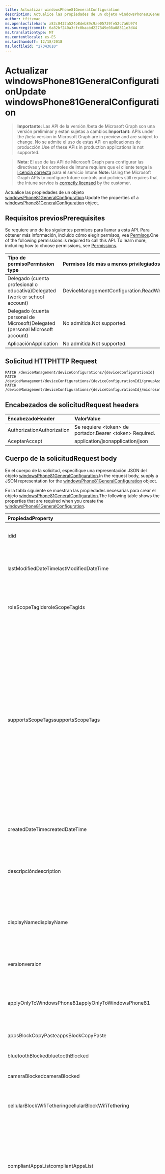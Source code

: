 ```yaml
---
title: Actualizar windowsPhone81GeneralConfiguration
description: Actualice las propiedades de un objeto windowsPhone81GeneralConfiguration.
author: tfitzmac
ms.openlocfilehash: a83c0432a524b8deb89c9ae05739fe52c7a6b974
ms.sourcegitcommit: 6a82bf240a3cfc0baabd227349e08a08311e3d44
ms.translationtype: MT
ms.contentlocale: es-ES
ms.lasthandoff: 12/18/2018
ms.locfileid: "27343010"
---
```

# <a name="update-windowsphone81generalconfiguration"></a><span data-ttu-id="0e9c1-103">Actualizar windowsPhone81GeneralConfiguration</span><span class="sxs-lookup"><span data-stu-id="0e9c1-103">Update windowsPhone81GeneralConfiguration</span></span>

> <span data-ttu-id="0e9c1-104">**Importante:** Las API de la versión /beta de Microsoft Graph son una versión preliminar y están sujetas a cambios.</span><span class="sxs-lookup"><span data-stu-id="0e9c1-104">**Important:** APIs under the /beta version in Microsoft Graph are in preview and are subject to change.</span></span> <span data-ttu-id="0e9c1-105">No se admite el uso de estas API en aplicaciones de producción.</span><span class="sxs-lookup"><span data-stu-id="0e9c1-105">Use of these APIs in production applications is not supported.</span></span>

> <span data-ttu-id="0e9c1-106">**Nota:** El uso de las API de Microsoft Graph para configurar las directivas y los controles de Intune requiere que el cliente tenga la [licencia correcta](https://go.microsoft.com/fwlink/?linkid=839381) para el servicio Intune.</span><span class="sxs-lookup"><span data-stu-id="0e9c1-106">**Note:** Using the Microsoft Graph APIs to configure Intune controls and policies still requires that the Intune service is [correctly licensed](https://go.microsoft.com/fwlink/?linkid=839381) by the customer.</span></span>

<span data-ttu-id="0e9c1-107">Actualice las propiedades de un objeto [windowsPhone81GeneralConfiguration](../resources/intune-deviceconfig-windowsphone81generalconfiguration.md).</span><span class="sxs-lookup"><span data-stu-id="0e9c1-107">Update the properties of a [windowsPhone81GeneralConfiguration](../resources/intune-deviceconfig-windowsphone81generalconfiguration.md) object.</span></span>
## <a name="prerequisites"></a><span data-ttu-id="0e9c1-108">Requisitos previos</span><span class="sxs-lookup"><span data-stu-id="0e9c1-108">Prerequisites</span></span>
<span data-ttu-id="0e9c1-p102">Se requiere uno de los siguientes permisos para llamar a esta API. Para obtener más información, incluido cómo elegir permisos, vea [Permisos](/graph/permissions-reference).</span><span class="sxs-lookup"><span data-stu-id="0e9c1-p102">One of the following permissions is required to call this API. To learn more, including how to choose permissions, see [Permissions](/graph/permissions-reference).</span></span>

|<span data-ttu-id="0e9c1-111">Tipo de permiso</span><span class="sxs-lookup"><span data-stu-id="0e9c1-111">Permission type</span></span>|<span data-ttu-id="0e9c1-112">Permisos (de más a menos privilegiados)</span><span class="sxs-lookup"><span data-stu-id="0e9c1-112">Permissions (from most to least privileged)</span></span>|
|:---|:---|
|<span data-ttu-id="0e9c1-113">Delegado (cuenta profesional o educativa)</span><span class="sxs-lookup"><span data-stu-id="0e9c1-113">Delegated (work or school account)</span></span>|<span data-ttu-id="0e9c1-114">DeviceManagementConfiguration.ReadWrite.All</span><span class="sxs-lookup"><span data-stu-id="0e9c1-114">DeviceManagementConfiguration.ReadWrite.All</span></span>|
|<span data-ttu-id="0e9c1-115">Delegado (cuenta personal de Microsoft)</span><span class="sxs-lookup"><span data-stu-id="0e9c1-115">Delegated (personal Microsoft account)</span></span>|<span data-ttu-id="0e9c1-116">No admitida.</span><span class="sxs-lookup"><span data-stu-id="0e9c1-116">Not supported.</span></span>|
|<span data-ttu-id="0e9c1-117">Aplicación</span><span class="sxs-lookup"><span data-stu-id="0e9c1-117">Application</span></span>|<span data-ttu-id="0e9c1-118">No admitida.</span><span class="sxs-lookup"><span data-stu-id="0e9c1-118">Not supported.</span></span>|

## <a name="http-request"></a><span data-ttu-id="0e9c1-119">Solicitud HTTP</span><span class="sxs-lookup"><span data-stu-id="0e9c1-119">HTTP Request</span></span>
<!-- {
  "blockType": "ignored"
}
-->
``` http
PATCH /deviceManagement/deviceConfigurations/{deviceConfigurationId}
PATCH /deviceManagement/deviceConfigurations/{deviceConfigurationId}/groupAssignments/{deviceConfigurationGroupAssignmentId}/deviceConfiguration
PATCH /deviceManagement/deviceConfigurations/{deviceConfigurationId}/microsoft.graph.windowsDomainJoinConfiguration/networkAccessConfigurations/{deviceConfigurationId}
```

## <a name="request-headers"></a><span data-ttu-id="0e9c1-120">Encabezados de solicitud</span><span class="sxs-lookup"><span data-stu-id="0e9c1-120">Request headers</span></span>
|<span data-ttu-id="0e9c1-121">Encabezado</span><span class="sxs-lookup"><span data-stu-id="0e9c1-121">Header</span></span>|<span data-ttu-id="0e9c1-122">Valor</span><span class="sxs-lookup"><span data-stu-id="0e9c1-122">Value</span></span>|
|:---|:---|
|<span data-ttu-id="0e9c1-123">Authorization</span><span class="sxs-lookup"><span data-stu-id="0e9c1-123">Authorization</span></span>|<span data-ttu-id="0e9c1-124">Se requiere &lt;token&gt; de portador.</span><span class="sxs-lookup"><span data-stu-id="0e9c1-124">Bearer &lt;token&gt; Required.</span></span>|
|<span data-ttu-id="0e9c1-125">Aceptar</span><span class="sxs-lookup"><span data-stu-id="0e9c1-125">Accept</span></span>|<span data-ttu-id="0e9c1-126">application/json</span><span class="sxs-lookup"><span data-stu-id="0e9c1-126">application/json</span></span>|

## <a name="request-body"></a><span data-ttu-id="0e9c1-127">Cuerpo de la solicitud</span><span class="sxs-lookup"><span data-stu-id="0e9c1-127">Request body</span></span>
<span data-ttu-id="0e9c1-128">En el cuerpo de la solicitud, especifique una representación JSON del objeto [windowsPhone81GeneralConfiguration](../resources/intune-deviceconfig-windowsphone81generalconfiguration.md).</span><span class="sxs-lookup"><span data-stu-id="0e9c1-128">In the request body, supply a JSON representation for the [windowsPhone81GeneralConfiguration](../resources/intune-deviceconfig-windowsphone81generalconfiguration.md) object.</span></span>

<span data-ttu-id="0e9c1-129">En la tabla siguiente se muestran las propiedades necesarias para crear el objeto [windowsPhone81GeneralConfiguration](../resources/intune-deviceconfig-windowsphone81generalconfiguration.md).</span><span class="sxs-lookup"><span data-stu-id="0e9c1-129">The following table shows the properties that are required when you create the [windowsPhone81GeneralConfiguration](../resources/intune-deviceconfig-windowsphone81generalconfiguration.md).</span></span>

|<span data-ttu-id="0e9c1-130">Propiedad</span><span class="sxs-lookup"><span data-stu-id="0e9c1-130">Property</span></span>|<span data-ttu-id="0e9c1-131">Tipo</span><span class="sxs-lookup"><span data-stu-id="0e9c1-131">Type</span></span>|<span data-ttu-id="0e9c1-132">Descripción</span><span class="sxs-lookup"><span data-stu-id="0e9c1-132">Description</span></span>|
|:---|:---|:---|
|<span data-ttu-id="0e9c1-133">id</span><span class="sxs-lookup"><span data-stu-id="0e9c1-133">id</span></span>|<span data-ttu-id="0e9c1-134">String</span><span class="sxs-lookup"><span data-stu-id="0e9c1-134">String</span></span>|<span data-ttu-id="0e9c1-135">Clave de la entidad.</span><span class="sxs-lookup"><span data-stu-id="0e9c1-135">Key of the entity.</span></span> <span data-ttu-id="0e9c1-136">Heredado de [deviceConfiguration](../resources/intune-deviceconfig-deviceconfiguration.md)</span><span class="sxs-lookup"><span data-stu-id="0e9c1-136">Inherited from [deviceConfiguration](../resources/intune-deviceconfig-deviceconfiguration.md)</span></span>|
|<span data-ttu-id="0e9c1-137">lastModifiedDateTime</span><span class="sxs-lookup"><span data-stu-id="0e9c1-137">lastModifiedDateTime</span></span>|<span data-ttu-id="0e9c1-138">DateTimeOffset</span><span class="sxs-lookup"><span data-stu-id="0e9c1-138">DateTimeOffset</span></span>|<span data-ttu-id="0e9c1-139">Fecha y hora en la que se modificó el objeto por última vez.</span><span class="sxs-lookup"><span data-stu-id="0e9c1-139">DateTime the object was last modified.</span></span> <span data-ttu-id="0e9c1-140">Heredado de [deviceConfiguration](../resources/intune-deviceconfig-deviceconfiguration.md)</span><span class="sxs-lookup"><span data-stu-id="0e9c1-140">Inherited from [deviceConfiguration](../resources/intune-deviceconfig-deviceconfiguration.md)</span></span>|
|<span data-ttu-id="0e9c1-141">roleScopeTagIds</span><span class="sxs-lookup"><span data-stu-id="0e9c1-141">roleScopeTagIds</span></span>|<span data-ttu-id="0e9c1-142">Colección String</span><span class="sxs-lookup"><span data-stu-id="0e9c1-142">String collection</span></span>|<span data-ttu-id="0e9c1-143">Lista de etiquetas de ámbito para esta instancia de entidad.</span><span class="sxs-lookup"><span data-stu-id="0e9c1-143">List of Scope Tags for this Entity instance.</span></span> <span data-ttu-id="0e9c1-144">Heredado de [deviceConfiguration](../resources/intune-deviceconfig-deviceconfiguration.md)</span><span class="sxs-lookup"><span data-stu-id="0e9c1-144">Inherited from [deviceConfiguration](../resources/intune-deviceconfig-deviceconfiguration.md)</span></span>|
|<span data-ttu-id="0e9c1-145">supportsScopeTags</span><span class="sxs-lookup"><span data-stu-id="0e9c1-145">supportsScopeTags</span></span>|<span data-ttu-id="0e9c1-146">Booleano</span><span class="sxs-lookup"><span data-stu-id="0e9c1-146">Boolean</span></span>|<span data-ttu-id="0e9c1-147">Indica si la configuración del dispositivo subyacente admite la asignación de etiquetas de ámbito.</span><span class="sxs-lookup"><span data-stu-id="0e9c1-147">Indicates whether or not the underlying Device Configuration supports the assignment of scope tags.</span></span> <span data-ttu-id="0e9c1-148">No se permite la asignación a la propiedad ScopeTags cuando este valor es false y entidades no estará visibles para los usuarios con ámbito.</span><span class="sxs-lookup"><span data-stu-id="0e9c1-148">Assigning to the ScopeTags property is not allowed when this value is false and entities will not be visible to scoped users.</span></span> <span data-ttu-id="0e9c1-149">Esto se produce para las directivas de heredado creadas en Silverlight y se puede resolver por eliminar y volver a crear la directiva en el Portal de Azure.</span><span class="sxs-lookup"><span data-stu-id="0e9c1-149">This occurs for Legacy policies created in Silverlight and can be resolved by deleting and recreating the policy in the Azure Portal.</span></span> <span data-ttu-id="0e9c1-150">Esta propiedad es de sólo lectura.</span><span class="sxs-lookup"><span data-stu-id="0e9c1-150">This property is read-only.</span></span> <span data-ttu-id="0e9c1-151">Heredado de [deviceConfiguration](../resources/intune-deviceconfig-deviceconfiguration.md)</span><span class="sxs-lookup"><span data-stu-id="0e9c1-151">Inherited from [deviceConfiguration](../resources/intune-deviceconfig-deviceconfiguration.md)</span></span>|
|<span data-ttu-id="0e9c1-152">createdDateTime</span><span class="sxs-lookup"><span data-stu-id="0e9c1-152">createdDateTime</span></span>|<span data-ttu-id="0e9c1-153">DateTimeOffset</span><span class="sxs-lookup"><span data-stu-id="0e9c1-153">DateTimeOffset</span></span>|<span data-ttu-id="0e9c1-154">Fecha y hora en la que se creó el objeto.</span><span class="sxs-lookup"><span data-stu-id="0e9c1-154">DateTime the object was created.</span></span> <span data-ttu-id="0e9c1-155">Heredado de [deviceConfiguration](../resources/intune-deviceconfig-deviceconfiguration.md)</span><span class="sxs-lookup"><span data-stu-id="0e9c1-155">Inherited from [deviceConfiguration](../resources/intune-deviceconfig-deviceconfiguration.md)</span></span>|
|<span data-ttu-id="0e9c1-156">descripción</span><span class="sxs-lookup"><span data-stu-id="0e9c1-156">description</span></span>|<span data-ttu-id="0e9c1-157">String</span><span class="sxs-lookup"><span data-stu-id="0e9c1-157">String</span></span>|<span data-ttu-id="0e9c1-158">Descripción proporcionada por el administrador de la configuración del dispositivo.</span><span class="sxs-lookup"><span data-stu-id="0e9c1-158">Admin provided description of the Device Configuration.</span></span> <span data-ttu-id="0e9c1-159">Heredado de [deviceConfiguration](../resources/intune-deviceconfig-deviceconfiguration.md)</span><span class="sxs-lookup"><span data-stu-id="0e9c1-159">Inherited from [deviceConfiguration](../resources/intune-deviceconfig-deviceconfiguration.md)</span></span>|
|<span data-ttu-id="0e9c1-160">displayName</span><span class="sxs-lookup"><span data-stu-id="0e9c1-160">displayName</span></span>|<span data-ttu-id="0e9c1-161">String</span><span class="sxs-lookup"><span data-stu-id="0e9c1-161">String</span></span>|<span data-ttu-id="0e9c1-162">Nombre proporcionado por el administrador de la configuración del dispositivo.</span><span class="sxs-lookup"><span data-stu-id="0e9c1-162">Admin provided name of the device configuration.</span></span> <span data-ttu-id="0e9c1-163">Heredado de [deviceConfiguration](../resources/intune-deviceconfig-deviceconfiguration.md)</span><span class="sxs-lookup"><span data-stu-id="0e9c1-163">Inherited from [deviceConfiguration](../resources/intune-deviceconfig-deviceconfiguration.md)</span></span>|
|<span data-ttu-id="0e9c1-164">version</span><span class="sxs-lookup"><span data-stu-id="0e9c1-164">version</span></span>|<span data-ttu-id="0e9c1-165">Int32</span><span class="sxs-lookup"><span data-stu-id="0e9c1-165">Int32</span></span>|<span data-ttu-id="0e9c1-166">Versión de la configuración del dispositivo.</span><span class="sxs-lookup"><span data-stu-id="0e9c1-166">Version of the device configuration.</span></span> <span data-ttu-id="0e9c1-167">Heredado de [deviceConfiguration](../resources/intune-deviceconfig-deviceconfiguration.md)</span><span class="sxs-lookup"><span data-stu-id="0e9c1-167">Inherited from [deviceConfiguration](../resources/intune-deviceconfig-deviceconfiguration.md)</span></span>|
|<span data-ttu-id="0e9c1-168">applyOnlyToWindowsPhone81</span><span class="sxs-lookup"><span data-stu-id="0e9c1-168">applyOnlyToWindowsPhone81</span></span>|<span data-ttu-id="0e9c1-169">Booleano</span><span class="sxs-lookup"><span data-stu-id="0e9c1-169">Boolean</span></span>|<span data-ttu-id="0e9c1-170">Valor que indica si esta directiva se aplica solo a Windows Phone 8.1.</span><span class="sxs-lookup"><span data-stu-id="0e9c1-170">Value indicating whether this policy only applies to Windows Phone 8.1.</span></span> <span data-ttu-id="0e9c1-171">Esta propiedad es de solo lectura.</span><span class="sxs-lookup"><span data-stu-id="0e9c1-171">This property is read-only.</span></span>|
|<span data-ttu-id="0e9c1-172">appsBlockCopyPaste</span><span class="sxs-lookup"><span data-stu-id="0e9c1-172">appsBlockCopyPaste</span></span>|<span data-ttu-id="0e9c1-173">Booleano</span><span class="sxs-lookup"><span data-stu-id="0e9c1-173">Boolean</span></span>|<span data-ttu-id="0e9c1-174">Indica si se va a impedir cortar y pegar.</span><span class="sxs-lookup"><span data-stu-id="0e9c1-174">Indicates whether or not to block copy paste.</span></span>|
|<span data-ttu-id="0e9c1-175">bluetoothBlocked</span><span class="sxs-lookup"><span data-stu-id="0e9c1-175">bluetoothBlocked</span></span>|<span data-ttu-id="0e9c1-176">Booleano</span><span class="sxs-lookup"><span data-stu-id="0e9c1-176">Boolean</span></span>|<span data-ttu-id="0e9c1-177">Indica si se va a bloquear Bluetooth.</span><span class="sxs-lookup"><span data-stu-id="0e9c1-177">Indicates whether or not to block bluetooth.</span></span>|
|<span data-ttu-id="0e9c1-178">cameraBlocked</span><span class="sxs-lookup"><span data-stu-id="0e9c1-178">cameraBlocked</span></span>|<span data-ttu-id="0e9c1-179">Booleano</span><span class="sxs-lookup"><span data-stu-id="0e9c1-179">Boolean</span></span>|<span data-ttu-id="0e9c1-180">Indica si se va a bloquear la cámara.</span><span class="sxs-lookup"><span data-stu-id="0e9c1-180">Indicates whether or not to block camera.</span></span>|
|<span data-ttu-id="0e9c1-181">cellularBlockWifiTethering</span><span class="sxs-lookup"><span data-stu-id="0e9c1-181">cellularBlockWifiTethering</span></span>|<span data-ttu-id="0e9c1-182">Booleano</span><span class="sxs-lookup"><span data-stu-id="0e9c1-182">Boolean</span></span>|<span data-ttu-id="0e9c1-183">Indica si se va a bloquear el tethering Wi-Fi.</span><span class="sxs-lookup"><span data-stu-id="0e9c1-183">Indicates whether or not to block Wi-Fi tethering.</span></span> <span data-ttu-id="0e9c1-184">No tiene impacto si se bloquea el Wi-Fi.</span><span class="sxs-lookup"><span data-stu-id="0e9c1-184">Has no impact if Wi-Fi is blocked.</span></span>|
|<span data-ttu-id="0e9c1-185">compliantAppsList</span><span class="sxs-lookup"><span data-stu-id="0e9c1-185">compliantAppsList</span></span>|<span data-ttu-id="0e9c1-186">Colección [appListItem](../resources/intune-deviceconfig-applistitem.md)</span><span class="sxs-lookup"><span data-stu-id="0e9c1-186">[appListItem](../resources/intune-deviceconfig-applistitem.md) collection</span></span>|<span data-ttu-id="0e9c1-187">Lista de aplicaciones en el cumplimiento (sea lista de permitidos o de bloqueados, controlado por CompliantAppListType).</span><span class="sxs-lookup"><span data-stu-id="0e9c1-187">List of apps in the compliance (either allow list or block list, controlled by CompliantAppListType).</span></span> <span data-ttu-id="0e9c1-188">Esta colección puede contener un máximo de 10 000 elementos.</span><span class="sxs-lookup"><span data-stu-id="0e9c1-188">This collection can contain a maximum of 10000 elements.</span></span>|
|<span data-ttu-id="0e9c1-189">compliantAppListType</span><span class="sxs-lookup"><span data-stu-id="0e9c1-189">compliantAppListType</span></span>|[<span data-ttu-id="0e9c1-190">appListType</span><span class="sxs-lookup"><span data-stu-id="0e9c1-190">appListType</span></span>](../resources/intune-deviceconfig-applisttype.md)|<span data-ttu-id="0e9c1-191">Lista que se encuentra en la AppComplianceList.</span><span class="sxs-lookup"><span data-stu-id="0e9c1-191">List that is in the AppComplianceList.</span></span> <span data-ttu-id="0e9c1-192">Los valores posibles son: `none`, `appsInListCompliant` y `appsNotInListCompliant`.</span><span class="sxs-lookup"><span data-stu-id="0e9c1-192">Possible values are: `none`, `appsInListCompliant`, `appsNotInListCompliant`.</span></span>|
|<span data-ttu-id="0e9c1-193">diagnosticDataBlockSubmission</span><span class="sxs-lookup"><span data-stu-id="0e9c1-193">diagnosticDataBlockSubmission</span></span>|<span data-ttu-id="0e9c1-194">Booleano</span><span class="sxs-lookup"><span data-stu-id="0e9c1-194">Boolean</span></span>|<span data-ttu-id="0e9c1-195">Indica si se va a bloquear el envío de datos de diagnóstico.</span><span class="sxs-lookup"><span data-stu-id="0e9c1-195">Indicates whether or not to block diagnostic data submission.</span></span>|
|<span data-ttu-id="0e9c1-196">emailBlockAddingAccounts</span><span class="sxs-lookup"><span data-stu-id="0e9c1-196">emailBlockAddingAccounts</span></span>|<span data-ttu-id="0e9c1-197">Booleano</span><span class="sxs-lookup"><span data-stu-id="0e9c1-197">Boolean</span></span>|<span data-ttu-id="0e9c1-198">Indica si se van a bloquear las cuentas de correo electrónico personalizadas.</span><span class="sxs-lookup"><span data-stu-id="0e9c1-198">Indicates whether or not to block custom email accounts.</span></span>|
|<span data-ttu-id="0e9c1-199">locationServicesBlocked</span><span class="sxs-lookup"><span data-stu-id="0e9c1-199">locationServicesBlocked</span></span>|<span data-ttu-id="0e9c1-200">Booleano</span><span class="sxs-lookup"><span data-stu-id="0e9c1-200">Boolean</span></span>|<span data-ttu-id="0e9c1-201">Indica si se van a bloquear los servicios de ubicación.</span><span class="sxs-lookup"><span data-stu-id="0e9c1-201">Indicates whether or not to block location services.</span></span>|
|<span data-ttu-id="0e9c1-202">microsoftAccountBlocked</span><span class="sxs-lookup"><span data-stu-id="0e9c1-202">microsoftAccountBlocked</span></span>|<span data-ttu-id="0e9c1-203">Booleano</span><span class="sxs-lookup"><span data-stu-id="0e9c1-203">Boolean</span></span>|<span data-ttu-id="0e9c1-204">Indica si se va a bloquear el uso de una cuenta de Microsoft.</span><span class="sxs-lookup"><span data-stu-id="0e9c1-204">Indicates whether or not to block using a Microsoft Account.</span></span>|
|<span data-ttu-id="0e9c1-205">nfcBlocked</span><span class="sxs-lookup"><span data-stu-id="0e9c1-205">nfcBlocked</span></span>|<span data-ttu-id="0e9c1-206">Booleano</span><span class="sxs-lookup"><span data-stu-id="0e9c1-206">Boolean</span></span>|<span data-ttu-id="0e9c1-207">Indica si se va a bloquear la transmisión de datos en proximidad.</span><span class="sxs-lookup"><span data-stu-id="0e9c1-207">Indicates whether or not to block Near-Field Communication.</span></span>|
|<span data-ttu-id="0e9c1-208">passwordBlockSimple</span><span class="sxs-lookup"><span data-stu-id="0e9c1-208">passwordBlockSimple</span></span>|<span data-ttu-id="0e9c1-209">Booleano</span><span class="sxs-lookup"><span data-stu-id="0e9c1-209">Boolean</span></span>|<span data-ttu-id="0e9c1-210">Indica si se va a bloquear la sincronización del calendario.</span><span class="sxs-lookup"><span data-stu-id="0e9c1-210">Indicates whether or not to block syncing the calendar.</span></span>|
|<span data-ttu-id="0e9c1-211">passwordExpirationDays</span><span class="sxs-lookup"><span data-stu-id="0e9c1-211">passwordExpirationDays</span></span>|<span data-ttu-id="0e9c1-212">Int32</span><span class="sxs-lookup"><span data-stu-id="0e9c1-212">Int32</span></span>|<span data-ttu-id="0e9c1-213">Número de días antes de que expire la contraseña.</span><span class="sxs-lookup"><span data-stu-id="0e9c1-213">Number of days before the password expires.</span></span>|
|<span data-ttu-id="0e9c1-214">passwordMinimumLength</span><span class="sxs-lookup"><span data-stu-id="0e9c1-214">passwordMinimumLength</span></span>|<span data-ttu-id="0e9c1-215">Int32</span><span class="sxs-lookup"><span data-stu-id="0e9c1-215">Int32</span></span>|<span data-ttu-id="0e9c1-216">Longitud mínima de las contraseñas.</span><span class="sxs-lookup"><span data-stu-id="0e9c1-216">Minimum length of passwords.</span></span>|
|<span data-ttu-id="0e9c1-217">passwordMinutesOfInactivityBeforeScreenTimeout</span><span class="sxs-lookup"><span data-stu-id="0e9c1-217">passwordMinutesOfInactivityBeforeScreenTimeout</span></span>|<span data-ttu-id="0e9c1-218">Int32</span><span class="sxs-lookup"><span data-stu-id="0e9c1-218">Int32</span></span>|<span data-ttu-id="0e9c1-219">Minutos de inactividad antes de que se agote el tiempo de espera de la pantalla.</span><span class="sxs-lookup"><span data-stu-id="0e9c1-219">Minutes of inactivity before screen timeout.</span></span>|
|<span data-ttu-id="0e9c1-220">passwordMinimumCharacterSetCount</span><span class="sxs-lookup"><span data-stu-id="0e9c1-220">passwordMinimumCharacterSetCount</span></span>|<span data-ttu-id="0e9c1-221">Int32</span><span class="sxs-lookup"><span data-stu-id="0e9c1-221">Int32</span></span>|<span data-ttu-id="0e9c1-222">Número de juegos de caracteres que debe contener una contraseña.</span><span class="sxs-lookup"><span data-stu-id="0e9c1-222">Number of character sets a password must contain.</span></span>|
|<span data-ttu-id="0e9c1-223">passwordPreviousPasswordBlockCount</span><span class="sxs-lookup"><span data-stu-id="0e9c1-223">passwordPreviousPasswordBlockCount</span></span>|<span data-ttu-id="0e9c1-224">Int32</span><span class="sxs-lookup"><span data-stu-id="0e9c1-224">Int32</span></span>|<span data-ttu-id="0e9c1-225">Número de contraseñas anteriores que bloquear.</span><span class="sxs-lookup"><span data-stu-id="0e9c1-225">Number of previous passwords to block.</span></span> <span data-ttu-id="0e9c1-226">Valores válidos de 0 a 24</span><span class="sxs-lookup"><span data-stu-id="0e9c1-226">Valid values 0 to 24</span></span>|
|<span data-ttu-id="0e9c1-227">passwordSignInFailureCountBeforeFactoryReset</span><span class="sxs-lookup"><span data-stu-id="0e9c1-227">passwordSignInFailureCountBeforeFactoryReset</span></span>|<span data-ttu-id="0e9c1-228">Int32</span><span class="sxs-lookup"><span data-stu-id="0e9c1-228">Int32</span></span>|<span data-ttu-id="0e9c1-229">Número de errores de inicio de sesión permitidos antes del restablecimiento de fábrica.</span><span class="sxs-lookup"><span data-stu-id="0e9c1-229">Number of sign in failures allowed before factory reset.</span></span>|
|<span data-ttu-id="0e9c1-230">passwordRequiredType</span><span class="sxs-lookup"><span data-stu-id="0e9c1-230">passwordRequiredType</span></span>|[<span data-ttu-id="0e9c1-231">requiredPasswordType</span><span class="sxs-lookup"><span data-stu-id="0e9c1-231">requiredPasswordType</span></span>](../resources/intune-deviceconfig-requiredpasswordtype.md)|<span data-ttu-id="0e9c1-232">Tipo de contraseña que es necesario.</span><span class="sxs-lookup"><span data-stu-id="0e9c1-232">Password type that is required.</span></span> <span data-ttu-id="0e9c1-233">Los valores posibles son: `deviceDefault`, `alphanumeric` y `numeric`.</span><span class="sxs-lookup"><span data-stu-id="0e9c1-233">Possible values are: `deviceDefault`, `alphanumeric`, `numeric`.</span></span>|
|<span data-ttu-id="0e9c1-234">passwordRequired</span><span class="sxs-lookup"><span data-stu-id="0e9c1-234">passwordRequired</span></span>|<span data-ttu-id="0e9c1-235">Booleano</span><span class="sxs-lookup"><span data-stu-id="0e9c1-235">Boolean</span></span>|<span data-ttu-id="0e9c1-236">Indica si se va a requerir una contraseña.</span><span class="sxs-lookup"><span data-stu-id="0e9c1-236">Indicates whether or not to require a password.</span></span>|
|<span data-ttu-id="0e9c1-237">screenCaptureBlocked</span><span class="sxs-lookup"><span data-stu-id="0e9c1-237">screenCaptureBlocked</span></span>|<span data-ttu-id="0e9c1-238">Booleano</span><span class="sxs-lookup"><span data-stu-id="0e9c1-238">Boolean</span></span>|<span data-ttu-id="0e9c1-239">Indica si se van a impedir las capturas de pantalla.</span><span class="sxs-lookup"><span data-stu-id="0e9c1-239">Indicates whether or not to block screenshots.</span></span>|
|<span data-ttu-id="0e9c1-240">storageBlockRemovableStorage</span><span class="sxs-lookup"><span data-stu-id="0e9c1-240">storageBlockRemovableStorage</span></span>|<span data-ttu-id="0e9c1-241">Booleano</span><span class="sxs-lookup"><span data-stu-id="0e9c1-241">Boolean</span></span>|<span data-ttu-id="0e9c1-242">Indica si se va a impedir el almacenamiento extraíble.</span><span class="sxs-lookup"><span data-stu-id="0e9c1-242">Indicates whether or not to block removable storage.</span></span>|
|<span data-ttu-id="0e9c1-243">storageRequireEncryption</span><span class="sxs-lookup"><span data-stu-id="0e9c1-243">storageRequireEncryption</span></span>|<span data-ttu-id="0e9c1-244">Booleano</span><span class="sxs-lookup"><span data-stu-id="0e9c1-244">Boolean</span></span>|<span data-ttu-id="0e9c1-245">Indica si se va a requerir cifrado.</span><span class="sxs-lookup"><span data-stu-id="0e9c1-245">Indicates whether or not to require encryption.</span></span>|
|<span data-ttu-id="0e9c1-246">webBrowserBlocked</span><span class="sxs-lookup"><span data-stu-id="0e9c1-246">webBrowserBlocked</span></span>|<span data-ttu-id="0e9c1-247">Booleano</span><span class="sxs-lookup"><span data-stu-id="0e9c1-247">Boolean</span></span>|<span data-ttu-id="0e9c1-248">Indica si se va a bloquear el explorador web.</span><span class="sxs-lookup"><span data-stu-id="0e9c1-248">Indicates whether or not to block the web browser.</span></span>|
|<span data-ttu-id="0e9c1-249">wifiBlocked</span><span class="sxs-lookup"><span data-stu-id="0e9c1-249">wifiBlocked</span></span>|<span data-ttu-id="0e9c1-250">Booleano</span><span class="sxs-lookup"><span data-stu-id="0e9c1-250">Boolean</span></span>|<span data-ttu-id="0e9c1-251">Indica si se va a bloquear el uso de Wi-Fi.</span><span class="sxs-lookup"><span data-stu-id="0e9c1-251">Indicates whether or not to block Wi-Fi.</span></span>|
|<span data-ttu-id="0e9c1-252">wifiBlockAutomaticConnectHotspots</span><span class="sxs-lookup"><span data-stu-id="0e9c1-252">wifiBlockAutomaticConnectHotspots</span></span>|<span data-ttu-id="0e9c1-253">Booleano</span><span class="sxs-lookup"><span data-stu-id="0e9c1-253">Boolean</span></span>|<span data-ttu-id="0e9c1-254">Indica si se va a bloquear automáticamente la conexión a zonas Wi-Fi.</span><span class="sxs-lookup"><span data-stu-id="0e9c1-254">Indicates whether or not to block automatically connecting to Wi-Fi hotspots.</span></span> <span data-ttu-id="0e9c1-255">No tiene impacto si se bloquea el Wi-Fi.</span><span class="sxs-lookup"><span data-stu-id="0e9c1-255">Has no impact if Wi-Fi is blocked.</span></span>|
|<span data-ttu-id="0e9c1-256">wifiBlockHotspotReporting</span><span class="sxs-lookup"><span data-stu-id="0e9c1-256">wifiBlockHotspotReporting</span></span>|<span data-ttu-id="0e9c1-257">Booleano</span><span class="sxs-lookup"><span data-stu-id="0e9c1-257">Boolean</span></span>|<span data-ttu-id="0e9c1-258">Indica si se van a bloquear los informes de zona Wi-Fi.</span><span class="sxs-lookup"><span data-stu-id="0e9c1-258">Indicates whether or not to block Wi-Fi hotspot reporting.</span></span> <span data-ttu-id="0e9c1-259">No tiene impacto si se bloquea el Wi-Fi.</span><span class="sxs-lookup"><span data-stu-id="0e9c1-259">Has no impact if Wi-Fi is blocked.</span></span>|
|<span data-ttu-id="0e9c1-260">windowsStoreBlocked</span><span class="sxs-lookup"><span data-stu-id="0e9c1-260">windowsStoreBlocked</span></span>|<span data-ttu-id="0e9c1-261">Booleano</span><span class="sxs-lookup"><span data-stu-id="0e9c1-261">Boolean</span></span>|<span data-ttu-id="0e9c1-262">Indica si se va a bloquear la Tienda Windows.</span><span class="sxs-lookup"><span data-stu-id="0e9c1-262">Indicates whether or not to block the Windows Store.</span></span>|



## <a name="response"></a><span data-ttu-id="0e9c1-263">Respuesta</span><span class="sxs-lookup"><span data-stu-id="0e9c1-263">Response</span></span>
<span data-ttu-id="0e9c1-264">Si se ejecuta correctamente, este método devuelve un código de respuesta `200 OK` y un objeto [windowsPhone81GeneralConfiguration](../resources/intune-deviceconfig-windowsphone81generalconfiguration.md) actualizado en el cuerpo de la respuesta.</span><span class="sxs-lookup"><span data-stu-id="0e9c1-264">If successful, this method returns a `200 OK` response code and an updated [windowsPhone81GeneralConfiguration](../resources/intune-deviceconfig-windowsphone81generalconfiguration.md) object in the response body.</span></span>

## <a name="example"></a><span data-ttu-id="0e9c1-265">Ejemplo</span><span class="sxs-lookup"><span data-stu-id="0e9c1-265">Example</span></span>
### <a name="request"></a><span data-ttu-id="0e9c1-266">Solicitud</span><span class="sxs-lookup"><span data-stu-id="0e9c1-266">Request</span></span>
<span data-ttu-id="0e9c1-267">Aquí tiene un ejemplo de la solicitud.</span><span class="sxs-lookup"><span data-stu-id="0e9c1-267">Here is an example of the request.</span></span>
``` http
PATCH https://graph.microsoft.com/beta/deviceManagement/deviceConfigurations/{deviceConfigurationId}
Content-type: application/json
Content-length: 1544

{
  "lastModifiedDateTime": "2017-01-01T00:00:35.1329464-08:00",
  "roleScopeTagIds": [
    "Role Scope Tag Ids value"
  ],
  "supportsScopeTags": true,
  "description": "Description value",
  "displayName": "Display Name value",
  "version": 7,
  "applyOnlyToWindowsPhone81": true,
  "appsBlockCopyPaste": true,
  "bluetoothBlocked": true,
  "cameraBlocked": true,
  "cellularBlockWifiTethering": true,
  "compliantAppsList": [
    {
      "@odata.type": "microsoft.graph.appListItem",
      "name": "Name value",
      "publisher": "Publisher value",
      "appStoreUrl": "https://example.com/appStoreUrl/",
      "appId": "App Id value"
    }
  ],
  "compliantAppListType": "appsInListCompliant",
  "diagnosticDataBlockSubmission": true,
  "emailBlockAddingAccounts": true,
  "locationServicesBlocked": true,
  "microsoftAccountBlocked": true,
  "nfcBlocked": true,
  "passwordBlockSimple": true,
  "passwordExpirationDays": 6,
  "passwordMinimumLength": 5,
  "passwordMinutesOfInactivityBeforeScreenTimeout": 14,
  "passwordMinimumCharacterSetCount": 0,
  "passwordPreviousPasswordBlockCount": 2,
  "passwordSignInFailureCountBeforeFactoryReset": 12,
  "passwordRequiredType": "alphanumeric",
  "passwordRequired": true,
  "screenCaptureBlocked": true,
  "storageBlockRemovableStorage": true,
  "storageRequireEncryption": true,
  "webBrowserBlocked": true,
  "wifiBlocked": true,
  "wifiBlockAutomaticConnectHotspots": true,
  "wifiBlockHotspotReporting": true,
  "windowsStoreBlocked": true
}
```

### <a name="response"></a><span data-ttu-id="0e9c1-268">Respuesta</span><span class="sxs-lookup"><span data-stu-id="0e9c1-268">Response</span></span>
<span data-ttu-id="0e9c1-p119">Aquí tiene un ejemplo de la respuesta. Nota: Puede que el objeto de respuesta que aparece aquí se trunque para abreviar. Todas las propiedades se devolverán de una llamada real.</span><span class="sxs-lookup"><span data-stu-id="0e9c1-p119">Here is an example of the response. Note: The response object shown here may be truncated for brevity. All of the properties will be returned from an actual call.</span></span>
``` http
HTTP/1.1 200 OK
Content-Type: application/json
Content-Length: 1725

{
  "@odata.type": "#microsoft.graph.windowsPhone81GeneralConfiguration",
  "id": "f5e0e34d-e34d-f5e0-4de3-e0f54de3e0f5",
  "lastModifiedDateTime": "2017-01-01T00:00:35.1329464-08:00",
  "roleScopeTagIds": [
    "Role Scope Tag Ids value"
  ],
  "supportsScopeTags": true,
  "createdDateTime": "2017-01-01T00:02:43.5775965-08:00",
  "description": "Description value",
  "displayName": "Display Name value",
  "version": 7,
  "applyOnlyToWindowsPhone81": true,
  "appsBlockCopyPaste": true,
  "bluetoothBlocked": true,
  "cameraBlocked": true,
  "cellularBlockWifiTethering": true,
  "compliantAppsList": [
    {
      "@odata.type": "microsoft.graph.appListItem",
      "name": "Name value",
      "publisher": "Publisher value",
      "appStoreUrl": "https://example.com/appStoreUrl/",
      "appId": "App Id value"
    }
  ],
  "compliantAppListType": "appsInListCompliant",
  "diagnosticDataBlockSubmission": true,
  "emailBlockAddingAccounts": true,
  "locationServicesBlocked": true,
  "microsoftAccountBlocked": true,
  "nfcBlocked": true,
  "passwordBlockSimple": true,
  "passwordExpirationDays": 6,
  "passwordMinimumLength": 5,
  "passwordMinutesOfInactivityBeforeScreenTimeout": 14,
  "passwordMinimumCharacterSetCount": 0,
  "passwordPreviousPasswordBlockCount": 2,
  "passwordSignInFailureCountBeforeFactoryReset": 12,
  "passwordRequiredType": "alphanumeric",
  "passwordRequired": true,
  "screenCaptureBlocked": true,
  "storageBlockRemovableStorage": true,
  "storageRequireEncryption": true,
  "webBrowserBlocked": true,
  "wifiBlocked": true,
  "wifiBlockAutomaticConnectHotspots": true,
  "wifiBlockHotspotReporting": true,
  "windowsStoreBlocked": true
}
```





